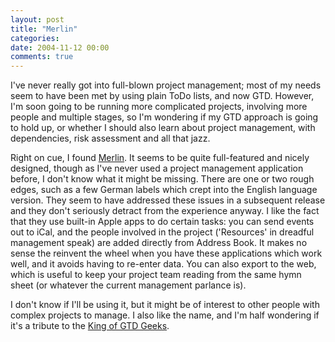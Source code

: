 ```yaml
---
layout: post
title: "Merlin"
categories:
date: 2004-11-12 00:00
comments: true
---
```


<p>I've never really got into full-blown project management; most of my needs seem to have been met by using plain ToDo lists, and now GTD. However, I'm soon going to be running more complicated projects, involving more people and multiple stages, so I'm wondering if my GTD approach is going to hold up, or whether I should also learn about project management, with dependencies, risk assessment and all that jazz.</p>

<p>Right on cue, I found <a href="http://www.projectwizards.net/merlin/en/news.shtml">Merlin</a>. It seems to be quite full-featured and nicely designed, though as I've never used a project management application before, I don't know what it might be missing. There are one or two rough edges, such as a few German labels which crept into the English language version. They seem to have addressed these issues in a subsequent release and they don't seriously detract from the experience anyway. I like the fact that they use built-in Apple apps to do certain tasks: you can send events out to iCal, and the people involved in the project ('Resources' in dreadful management speak) are added directly from Address Book. It makes no sense the reinvent the wheel when you have these applications which work well, and it avoids having to re-enter data. You can also export to the web, which is useful to keep your project team reading from the same hymn sheet (or whatever the current management parlance is).</p>

<p>I don't know if I'll be using it, but it might be of interest to other people with complex projects to manage. I also like the name, and I'm half wondering if it's a tribute to the <a href="http://www.43folders.com/">King of GTD Geeks</a>.</p>


